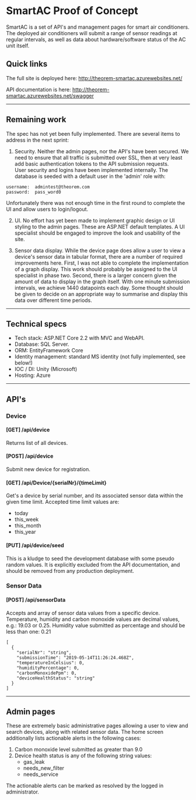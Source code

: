 # SmartAC Proof of Concept

SmartAC is a set of API's and management pages for smart air conditioners.  The deployed air conditioners will submit a range of sensor readings at regular intervals, as well as data about hardware/software status of the AC unit itself.

## Quick links
The full site is deployed here:
http://theorem-smartac.azurewebsites.net/

API documentation is here:
http://theorem-smartac.azurewebsites.net/swagger

---
## Remaining work
The spec has not yet been fully implemented.  There are several items to address in the next sprint:

1) Security.
Neither the admin pages, nor the API's have been secured.  We need to ensure that all traffic is submitted over SSL, then at very least add basic authentication tokens to the API submission requests.  
User security and logins have been implemented internally.  The database is seeded with a default user in the 'admin' role with:
```
username:  admintest@theorem.com
password:  pass_word0
```
Unfortunately there was not enough time in the first round to complete the UI and allow users to login/logout.

2) UI.
No effort has yet been made to implement graphic design or UI styling to the admin pages.  These are ASP.NET default templates.  A UI specialist should be engaged to improve the look and usability of the site.

3) Sensor data display.
While the device page does allow a user to view a device's sensor data in tabular format, there are a number of required improvements here.  First, I was not able to complete the implementation of a graph display.  This work should probably be assigned to the UI specialist in phase two.  Second, there is a larger concern given the amount of data to display in the graph itself.  With one minute submission intervals, we achieve 1440 datapoints each day.  Some thought should be given to decide on an appropriate way to summarise and display this data over different time periods.

---

## Technical specs
* Tech stack: ASP.NET Core 2.2 with MVC and WebAPI.
* Database: SQL Server.
* ORM: EntityFramework Core
* Identity management:  standard MS identity  (not fully implemented, see below!)
* IOC / DI:  Unity (Microsoft)
* Hosting:  Azure

---

## API's

### Device
#### [GET] /api/device
Returns list of all devices.

#### [POST] /api/device
Submit new device for registration.

#### [GET] /api/Device/{serialNr}/{timeLimit}
Get's a device by serial number, and its associated sensor data within the given time limit.
Accepted time limit values are:
- today
- this_week
- this_month
- this_year

#### [PUT] /api/device/seed
This is a kludge to seed the development database with some pseudo random values.  It is explicitly excluded from the API documentation, and should be removed from any production deployment.

### Sensor Data
#### [POST] /api/sensorData
Accepts and array of sensor data values from a specific device.  
Temperature, humidity and carbon monoxide values are decimal values, e.g.:  19.03 or 0.25.
Humidity value submitted as percentage and should be less than one: 0.21

```
[
  {
    "serialNr": "string",
    "submissionTime": "2019-05-14T11:26:24.468Z",
    "temperatureInCelsius": 0,
    "humidityPercentage": 0,
    "carbonMonoxidePpm": 0,
    "deviceHealthStatus": "string"
  }
]
```

---
## Admin pages
These are extremely basic administrative pages allowing a user to view and search devices, along with related sensor data.  The home screen additionally lists actionable alerts in the following cases:
1. Carbon monoxide level submitted as greater than 9.0
2. Device health status is any of the following string values:
    * gas_leak
    * needs_new_filter
    * needs_service

The actionable alerts can be marked as resolved by the logged in administrator.
